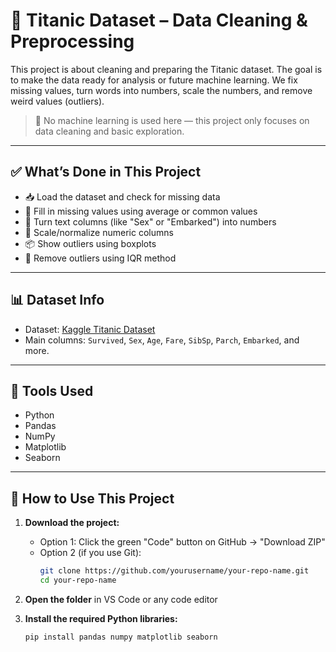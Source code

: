# 🚢 Titanic Dataset – Data Cleaning & Preprocessing

This project is about cleaning and preparing the Titanic dataset. The goal is to make the data ready for analysis or future machine learning. We fix missing values, turn words into numbers, scale the numbers, and remove weird values (outliers).

> 📌 No machine learning is used here — this project only focuses on data cleaning and basic exploration.

---

## ✅ What’s Done in This Project

- 📥 Load the dataset and check for missing data
- 🧼 Fill in missing values using average or common values
- 🔢 Turn text columns (like "Sex" or "Embarked") into numbers
- 📏 Scale/normalize numeric columns
- 📦 Show outliers using boxplots
- 🧹 Remove outliers using IQR method

---

## 📊 Dataset Info

- Dataset: [Kaggle Titanic Dataset](https://www.kaggle.com/competitions/titanic/data)
- Main columns: `Survived`, `Sex`, `Age`, `Fare`, `SibSp`, `Parch`, `Embarked`, and more.

---

## 🔧 Tools Used

- Python 
- Pandas
- NumPy
- Matplotlib
- Seaborn

---

## 🚀 How to Use This Project

1. **Download the project:**
   - Option 1: Click the green "Code" button on GitHub → "Download ZIP"
   - Option 2 (if you use Git):
     ```bash
     git clone https://github.com/yourusername/your-repo-name.git
     cd your-repo-name
     ```

2. **Open the folder** in VS Code or any code editor

3. **Install the required Python libraries:**
   ```bash
   pip install pandas numpy matplotlib seaborn
   
